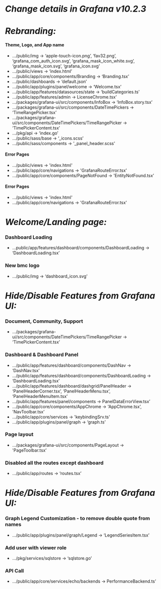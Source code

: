 # **_Change details in Grafana v10.2.3_**

# **_Rebranding:_**

#### Theme, Logo, and App name

- …/public/img -> ‘apple-touch-icon.png’, ‘fav32.png’, ‘grafana_com_auth_icon.svg’, ‘grafana_mask_icon_white.svg’, ‘grafana_mask_icon.svg’, ‘grafana_icon.svg’
- …/public/views -> ‘index.html’
- …/public/app/core/components/Branding -> ‘Branding.tsx’
- …/public/dashboards -> ‘default.json’
- …/public/app/plugins/panel/welcome -> ‘Welcome.tsx’
- …/public/app/features/datasources/state -> ‘buildCategories.ts’
- …/public/app/features/admin -> LicenseChrome.tsx’
- …/packages/grafana-ui/src/components/InfoBox -> ‘InfoBox.story.tsx’
- …/packages/grafana-ui/src/components/DateTimePickers -> ‘TimeRangePicker.tsx’
- …/packages/grafana-ui/src/components/DateTimePickers/TimeRangePicker -> ‘TimePickerContent.tsx’
- …/pkg/api -> ‘index.go’
- …/public/sass/base -> ‘\_icons.scss’
- …/public/sass/components -> '\_panel_header.scss'

#### Error Pages

- …/public/views -> 'index.html'
- …/public/app/core/navigations -> 'GrafanaRouteError.tsx'
- …/public/app/core/components/PageNotFound -> 'EntityNotFound.tsx'

#### Error Pages

- …/public/views -> 'index.html'
- …/public/app/core/navigations -> 'GrafanaRouteError.tsx'

# **_Welcome/Landing page:_**

### Dashboard Loading

- …public/app/features/dashboard/components/DashboardLoading -> ‘DashboardLoading.tsx’

### New bmc logo

- …/public/img -> ‘dashboard_icon.svg’

# **_Hide/Disable Features from Grafana UI:_**

### Document, Community, Support

- …/packages/grafana-ui/src/components/DateTimePickers/TimeRangePicker -> ‘TimePickerContent.tsx’

### Dashboard & Dashboard Panel

- …/public/app/features/dashboard/components/DashNav -> ‘DashNav.tsx’
- …/public/app/features/dashboard/components/DashboardLoading -> ‘DashboardLoading.tsx’
- …/public/app/features/dashboard/dashgrid/PanelHeader -> ‘PanelHeaderCorner.tsx’, ‘PanelHeaderMenu.tsx’, ‘PanelHeaderMenuItem.tsx’
- …/public/app/features/panel/components -> PanelDataErrorView.tsx’
- …/public/app/core/components/AppChrome -> 'AppChrome.tsx’, 'NavToolbar.tsx’
- …/public/app/core/services -> 'keybindingSrv.ts'
- …/public/app/plugins/panel/graph -> ‘graph.ts’
### Page layout
- …/packages/grafana-ui/src/components/PageLayout -> 'PageToolbar.tsx’

### Disabled all the routes except dashboard

- …/public/app/routes -> ‘routes.tsx’

# **_Hide/Disable Features from Grafana UI:_**

### Graph Legend Customization - to remove double quote from names

- …/public/app/plugins/panel/graph/Legend -> ‘LegendSeriesItem.tsx’

### Add user with viewer role

- …/pkg/services/sqlstore -> ‘sqlstore.go’

### API Call

- …/public/app/core/services/echo/backends -> PerformanceBackend.ts’
